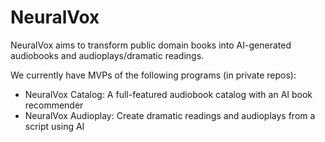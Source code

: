 # NeuralVox

NeuralVox aims to transform public domain books into AI-generated audiobooks and audioplays/dramatic readings.

We currently have MVPs of the following programs (in private repos):

* NeuralVox Catalog: A full-featured audiobook catalog with an AI book recommender
* NeuralVox Audioplay: Create dramatic readings and audioplays from a script using AI
